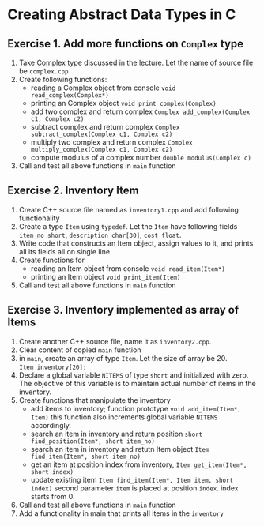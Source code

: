 # Creating Abstract Data Types in C

## Exercise 1. Add more functions on `Complex` type

1. Take Complex type discussed in the lecture. Let the name of source file be `complex.cpp`
2. Create following functions: 
    * reading a Complex object from console `void read_complex(Complex*)`
    * printing an Complex object `void print_complex(Complex)`
    * add two complex and return complex `Complex add_complex(Complex c1, Complex c2)`
    * subtract complex and return complex `Complex subtract_complex(Complex c1, Complex c2)`
    * multiply two complex and return complex `Complex multiply_complex(Complex c1, Complex c2)`
    * compute modulus of a complex number `double modulus(Complex c)`  
3. Call and test all above functions in `main` function

## Exercise 2. Inventory Item

1. Create C++ source file named as `inventory1.cpp` and add following functionality
1. Create a type `Item` using `typedef`. Let the `Item` have following fields  
`item_no short`, `description char[30]`, `cost float`.
2. Write code that constructs an Item object, assign values to it, and prints all its fields all on single line
3. Create functions for 
    * reading an Item object from console `void read_item(Item*)`
    * printing an Item object `void print_item(Item)`
3. Call and test all above functions in `main` function

## Exercise 3. Inventory implemented as array of Items

1. Create another C++ source file, name it as `inventory2.cpp`. 
1. Clear content of copied `main` function
2. in `main`, create an array of type `Item`. Let the size of array be 20.  
`Item inventory[20];`
4. Declare a global variable `NITEMS` of type `short` and initialized with zero. The objective of this variable is to maintain actual number of items in the inventory.
5. Create functions that manipulate the inventory 
    * add items to inventory; function prototype `void add_item(Item*, Item)` this function also increments global variable `NITEMS` accordingly.
    * search an item in inventory and return position `short find_position(Item*, short item_no)`
    * search an item in inventory and retutn Item object `Item find_item(Item*, short item_no)`
    * get an item at position index from inventory, `Item get_item(Item*, short index)`
    * update existing item `Item find_item(Item*, Item item, short index)` second parameter `item` is placed at position `index`. index starts from 0.
6. Call and test all above functions in `main` function
7. Add a functionality in main that prints all items in the `inventory`
